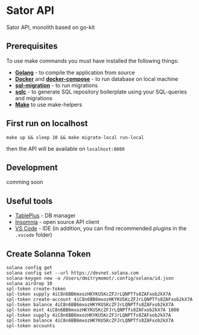 # Sator API

Sator API, monolith based on go-kit

## Prerequisites

To use make commands you must have installed the following things:
- **[Golang](https://golang.org)** - to compile the application from source
- **[Docker](https://www.docker.com/get-started)** and **[docker-compose](https://docs.docker.com/compose/install/)** - to run database on local machine
- **[sql-migration](https://github.com/rubenv/sql-migrate)** - to run migrations
- **[sqlc](https://docs.sqlc.dev/en/latest/overview/install.html)** - to generate SQL repository boilerplate using your SQL-queries and migrations
- **[Make](https://www.gnu.org/software/make/)** to use make-helpers


## First run on localhost

```shell
make up && sleep 10 && make migrate-local run-local
```
then the API will be available on `localhost:8080`

## Development

comming soon

## Useful tools

- [TablePlus](https://tableplus.com) - DB manager
- [Insomnia](https://insomnia.rest) - open source API client
- [VS Code](https://code.visualstudio.com) - IDE (in addition, you can find recommended plugins in the `.vscode` folder)


## Create Solanna Token
```shell
solana config get
solana config set --url https://devnet.solana.com
solana-keygen new -o /Users/dmitrymomot/.config/solana/id.json
solana airdrop 10
spl-token create-token
spl-token supply 4iC8n6BB6mxozHKYKUSKcZFJrLQNPTfs8ZAFxob2kX7A
spl-token create-account 4iC8n6BB6mxozHKYKUSKcZFJrLQNPTfs8ZAFxob2kX7A
spl-token balance 4iC8n6BB6mxozHKYKUSKcZFJrLQNPTfs8ZAFxob2kX7A
spl-token mint 4iC8n6BB6mxozHKYKUSKcZFJrLQNPTfs8ZAFxob2kX7A 1000
spl-token supply 4iC8n6BB6mxozHKYKUSKcZFJrLQNPTfs8ZAFxob2kX7A
spl-token balance 4iC8n6BB6mxozHKYKUSKcZFJrLQNPTfs8ZAFxob2kX7A
spl-token accounts
```